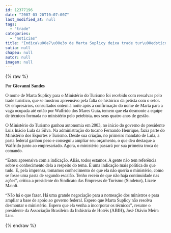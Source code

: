 ```yaml
---
id: 12377196
date: "2007-03-20T10:07:00Z"
last_modified_at: null
tags:
  - "trade"
categories:
  - "noticias"
title: "Indica\u00e7\u00e3o de Marta Suplicy deixa trade tur\u00edstico local apreensivo"
sutia: null
chapeu: null
autor: null
imagem: null
---
```

{% raw %}
<p><P><FONT face=Verdana>Por <STRONG>Giovanni Sandes</STRONG></FONT></P></p>
<p><P><FONT face=Verdana>O nome de Marta Suplicy para o Ministério do Turismo foi recebido com ressalvas pelo trade turístico, que se mostrou apreensivo pela falta de histórico da petista com o setor. Os empresários, consultados ontem à noite após a confirmação do nome de Marta para a vaga ocupada até então por Walfrido dos Mares Guia, temem que ela desmonte a equipe de técnicos formada no ministério pelo petebista, nos seus quatro anos de gestão.</FONT></P></p>
<p><P><FONT face=Verdana>O Ministério do Turismo ganhou autonomia em 2003, no início do governo do presidente Luiz Inácio Lula da Silva. Na administração do tucano Fernando Henrique, fazia parte do Ministério dos Esportes e Turismo. Desde sua criação, no primeiro mandato de Lula, a pasta federal ganhou peso e conseguiu ampliar seu orçamento, o que deu destaque a Walfrido junto ao empresariado. Agora, o ministério passará por sua primeira troca de comando.</FONT></P></p>
<p><P><FONT face=Verdana>“Estou apreensiva com a indicação. Aliás, todos estamos. A gente não tem referência sobre o conhecimento dela a respeito do tema. É uma indicação mais política do que tudo. E, pela imprensa, tomamos conhecimento de que ela não queria o ministério, como se fosse uma pasta de segundo escalão. Tenho receio de que não haja continuidade nas ações”, critica a presidente do Sindicato das Empresas de Turismo (Sindetur), Lizete Maioli. </FONT></P></p>
<p><P><FONT face=Verdana>“Não há o que fazer. Há uma grande negociação para a nomeação dos ministros e para ampliar a base de apoio ao governo federal. Espero que Marta Suplicy não resolva desmontar o ministério. Espero que ela venha a incorporar os técnicos”, resume o presidente da Associação Brasileira da Indústria de Hotéis (ABIH), José Otávio Meira Lins.</FONT></P> </p>
{% endraw %}